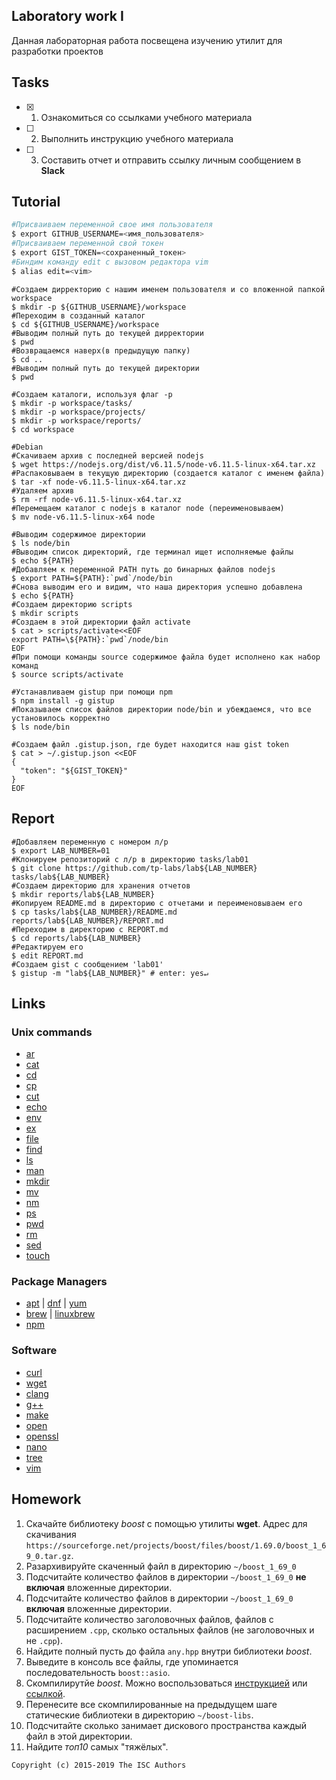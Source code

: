 ## Laboratory work I

Данная лабораторная работа посвещена изучению утилит для разработки проектов

## Tasks

- [X] 1. Ознакомиться со ссылками учебного материала
- [ ] 2. Выполнить инструкцию учебного материала
- [ ] 3. Составить отчет и отправить ссылку личным сообщением в **Slack**

## Tutorial

```bash
#Присваиваем переменной свое имя пользователя
$ export GITHUB_USERNAME=<имя_пользователя>
#Присваиваем переменной свой токен
$ export GIST_TOKEN=<сохраненный_токен>
#Биндим команду edit с вызовом редактора vim
$ alias edit=<vim>
```

```ShellSession
#Создаем дирректорию с нашим именем пользователя и со вложенной папкой workspace
$ mkdir -p ${GITHUB_USERNAME}/workspace
#Переходим в созданный каталог
$ cd ${GITHUB_USERNAME}/workspace
#Выводим полный путь до текущей дирректории
$ pwd
#Возвращаемся наверх(в предыдущую папку)
$ cd ..
#Выводим полный путь до текущей директории
$ pwd
```

```ShellSession
#Создаем каталоги, используя флаг -p
$ mkdir -p workspace/tasks/
$ mkdir -p workspace/projects/
$ mkdir -p workspace/reports/
$ cd workspace
```

```ShellSession
#Debian
#Скачиваем архив с последней версией nodejs
$ wget https://nodejs.org/dist/v6.11.5/node-v6.11.5-linux-x64.tar.xz
#Распаковываем в текущую директорию (создается каталог с именем файла)
$ tar -xf node-v6.11.5-linux-x64.tar.xz
#Удаляем архив
$ rm -rf node-v6.11.5-linux-x64.tar.xz
#Перемещаем каталог с nodejs в каталог node (переименовываем)
$ mv node-v6.11.5-linux-x64 node
```

```ShellSession
#Выводим содержимое директории
$ ls node/bin
#Выводим список директорий, где терминал ищет исполняемые файлы
$ echo ${PATH}
#Добавляем к переменной PATH путь до бинарных файлов nodejs
$ export PATH=${PATH}:`pwd`/node/bin
#Снова выводим его и видим, что наша директория успешно добавлена
$ echo ${PATH}
#Создаем директорию scripts
$ mkdir scripts
#Создаем в этой директории файл activate
$ cat > scripts/activate<<EOF
export PATH=\${PATH}:`pwd`/node/bin
EOF
#При помощи команды source содержимое файла будет исполнено как набор команд
$ source scripts/activate
```

```ShellSession
#Устанавливаем gistup при помощи npm
$ npm install -g gistup
#Показываем список файлов директории node/bin и убеждаемся, что все установилось корректно
$ ls node/bin
```

```ShellSession
#Создаем файл .gistup.json, где будет находится наш gist token
$ cat > ~/.gistup.json <<EOF
{
  "token": "${GIST_TOKEN}"
}
EOF
```

## Report

```ShellSession
#Добавляем переменную с номером л/р
$ export LAB_NUMBER=01
#Клонируем репозиторий с л/р в директорию tasks/lab01
$ git clone https://github.com/tp-labs/lab${LAB_NUMBER} tasks/lab${LAB_NUMBER}
#Создаем директорию для хранения отчетов
$ mkdir reports/lab${LAB_NUMBER}
#Копируем README.md в директорию с отчетами и переименовываем его
$ cp tasks/lab${LAB_NUMBER}/README.md reports/lab${LAB_NUMBER}/REPORT.md
#Переходим в директорию с REPORT.md
$ cd reports/lab${LAB_NUMBER}
#Редактируем его
$ edit REPORT.md
#Создаем gist с сообщением 'lab01'
$ gistup -m "lab${LAB_NUMBER}" # enter: yes↵
```

## Links

### Unix commands

- [ar](https://en.wikipedia.org/wiki/Ar_(Unix))
- [cat](https://en.wikipedia.org/wiki/Cat_(Unix))
- [cd](https://en.wikipedia.org/wiki/Cd_(command))
- [cp](https://en.wikipedia.org/wiki/Cp_(Unix))
- [cut](https://en.wikipedia.org/wiki/Cut_(Unix))
- [echo](https://en.wikipedia.org/wiki/Echo_(command))
- [env](https://en.wikipedia.org/wiki/Env_(shell))
- [ex](https://en.wikipedia.org/wiki/Ex_(editor))
- [file](https://en.wikipedia.org/wiki/File_(command))
- [find](https://en.wikipedia.org/wiki/Find)
- [ls](https://en.wikipedia.org/wiki/Ls)
- [man](https://en.wikipedia.org/wiki/Man_page)
- [mkdir](https://en.wikipedia.org/wiki/Mkdir)
- [mv](https://en.wikipedia.org/wiki/Mv)
- [nm](https://en.wikipedia.org/wiki/Nm_(Unix))
- [ps](https://en.wikipedia.org/wiki/Ps_(Unix))
- [pwd](https://en.wikipedia.org/wiki/Pwd)
- [rm](https://en.wikipedia.org/wiki/Rm_(Unix))
- [sed](https://en.wikipedia.org/wiki/Sed)
- [touch](https://en.wikipedia.org/wiki/Touch_(Unix))

### Package Managers

- [apt](http://help.ubuntu.ru/wiki/apt) | [dnf](https://en.wikipedia.org/wiki/DNF_(software)) | [yum](https://fedoraproject.org/wiki/Yum/ru)
- [brew](https://brew.sh) | [linuxbrew](http://linuxbrew.sh)
- [npm](https://docs.npmjs.com)

### Software

- [curl](https://www.gitbook.com/book/bagder/everything-curl/details)
- [wget](https://www.gnu.org/software/wget/manual/wget.pdf)
- [clang](https://clang.llvm.org)
- [g++](https://gcc.gnu.org/onlinedocs/gcc-4.0.2/gcc/G_002b_002b-and-GCC.html)
- [make](https://en.wikipedia.org/wiki/Make_(software))
- [open](https://developer.apple.com/legacy/library/documentation/Darwin/Reference/ManPages/man1/open.1.html)
- [openssl](https://www.openssl.org)
- [nano](https://www.nano-editor.org)
- [tree](https://linux.die.net/man/1/tree)
- [vim](http://www.vim.org)

## Homework

1. Скачайте библиотеку *boost* с помощью утилиты **wget**. Адрес для скачивания `https://sourceforge.net/projects/boost/files/boost/1.69.0/boost_1_69_0.tar.gz`.
2. Разархивируйте скаченный файл в директорию `~/boost_1_69_0`
3. Подсчитайте количество файлов в директории `~/boost_1_69_0` **не включая** вложенные директории.
4. Подсчитайте количество файлов в директории `~/boost_1_69_0` **включая** вложенные директории.
5. Подсчитайте количество заголовочных файлов, файлов с расширением `.cpp`, сколько остальных файлов (не заголовочных и не `.cpp`).
6. Найдите полный пусть до файла `any.hpp` внутри библиотеки *boost*.
7. Выведите в консоль все файлы, где упоминается последовательность `boost::asio`.
8. Скомпилирутйе *boost*. Можно воспользоваться [инструкцией](https://www.boost.org/doc/libs/1_61_0/more/getting_started/unix-variants.html#or-build-custom-binaries) или [ссылкой](https://codeyarns.com/2017/01/24/how-to-build-boost-on-linux/).
9. Перенесите все скомпилированные на предыдущем шаге статические библиотеки в директорию `~/boost-libs`.
10. Подсчитайте сколько занимает дискового пространства каждый файл в этой директории.
11. Найдите *топ10* самых "тяжёлых".

```
Copyright (c) 2015-2019 The ISC Authors
```
